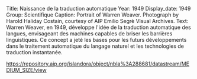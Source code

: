 Title: Naissance de la traduction automatique
Year: 1949
Display_date: 1949
Group: Scientifique
Caption: Portrait of Warren Weaver. Photograph by Harold Haliday Costain, courtesy of AIP Emilio Segrè Visual Archives.
Text: Warren Weaver, en 1949, développe l'idée de la traduction automatique des langues, envisageant des machines capables de briser les barrières linguistiques. Ce concept a jeté les bases pour les futurs développements dans le traitement automatique du langage naturel et les technologies de traduction instantanée.

https://repository.aip.org/islandora/object/nbla%3A288681/datastream/MEDIUM_SIZE/view